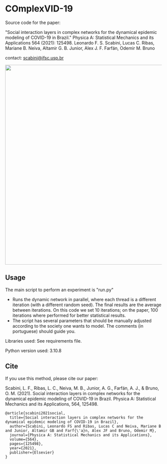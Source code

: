 # COmplexVID-19

Source code for the paper:

"Social interaction layers in complex networks for the dynamical epidemic modeling of COVID-19 in Brazil."
Physica A: Statistical Mechanics and its Applications 564 (2021): 125498.
Leonardo F. S. Scabini, Lucas C. Ribas, Mariane B. Neiva, Altamir G. B. Junior, Alex J. F. Farfán, Odemir M. Bruno

contact: scabini@ifsc.usp.br

<p align="center">
    <img src="example.png" height="640px">
</p>

## Usage

The main script to perform an experiment is "run.py"
   * Runs the dynamic network in parallel, where each thread is a different iteration (with a different random seed). The final results are the average between iterations. On this code we set 10 iterations; on the paper, 100 iterations where performed for better statistical results.
   * The script has several parameters that should be manually adjusted according to the society one wants to model. The comments (in portuguese) should guide you.


Libraries used:
See requirements file. 

Python version used:
3.10.8

## Cite

If you use this method, please cite our paper:

Scabini, L. F., Ribas, L. C., Neiva, M. B., Junior, A. G., Farfán, A. J., & Bruno, O. M. (2021). Social interaction layers in complex networks for the dynamical epidemic modeling of COVID-19 in Brazil. Physica A: Statistical Mechanics and its Applications, 564, 125498.

```
@article{scabini2021social,
  title={Social interaction layers in complex networks for the dynamical epidemic modeling of COVID-19 in Brazil},
  author={Scabini, Leonardo FS and Ribas, Lucas C and Neiva, Mariane B and Junior, Altamir GB and Farf{\'a}n, Alex JF and Bruno, Odemir M},
  journal={Physica A: Statistical Mechanics and its Applications},
  volume={564},
  pages={125498},
  year={2021},
  publisher={Elsevier}
}
```

